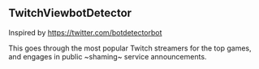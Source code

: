 ## TwitchViewbotDetector

Inspired by https://twitter.com/botdetectorbot

This goes through the most popular Twitch streamers for the top games, and engages in public ~shaming~ service announcements.



